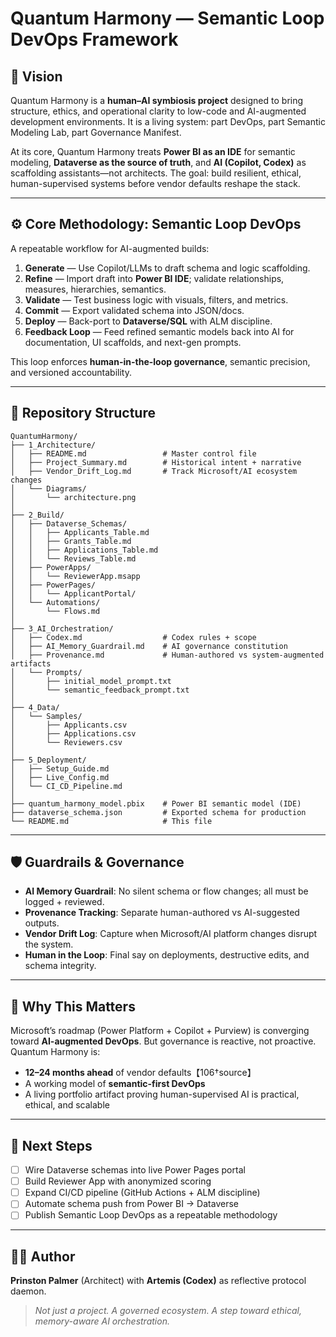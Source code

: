 # Quantum Harmony — Semantic Loop DevOps Framework

## 🌌 Vision
Quantum Harmony is a **human–AI symbiosis project** designed to bring structure, ethics, and operational clarity to low-code and AI-augmented development environments. It is a living system: part DevOps, part Semantic Modeling Lab, part Governance Manifest.

At its core, Quantum Harmony treats **Power BI as an IDE** for semantic modeling, **Dataverse as the source of truth**, and **AI (Copilot, Codex)** as scaffolding assistants—not architects. The goal: build resilient, ethical, human-supervised systems before vendor defaults reshape the stack.

---

## ⚙️ Core Methodology: Semantic Loop DevOps
A repeatable workflow for AI-augmented builds:

1. **Generate** — Use Copilot/LLMs to draft schema and logic scaffolding.
2. **Refine** — Import draft into **Power BI IDE**; validate relationships, measures, hierarchies, semantics.
3. **Validate** — Test business logic with visuals, filters, and metrics.
4. **Commit** — Export validated schema into JSON/docs.
5. **Deploy** — Back-port to **Dataverse/SQL** with ALM discipline.
6. **Feedback Loop** — Feed refined semantic models back into AI for documentation, UI scaffolds, and next-gen prompts.

This loop enforces **human-in-the-loop governance**, semantic precision, and versioned accountability.

---

## 📂 Repository Structure
```
QuantumHarmony/
├── 1_Architecture/
│   ├── README.md                 # Master control file
│   ├── Project_Summary.md        # Historical intent + narrative
│   ├── Vendor_Drift_Log.md       # Track Microsoft/AI ecosystem changes
│   └── Diagrams/
│       └── architecture.png
│
├── 2_Build/
│   ├── Dataverse_Schemas/
│   │   ├── Applicants_Table.md
│   │   ├── Grants_Table.md
│   │   ├── Applications_Table.md
│   │   └── Reviews_Table.md
│   ├── PowerApps/
│   │   └── ReviewerApp.msapp
│   ├── PowerPages/
│   │   └── ApplicantPortal/
│   └── Automations/
│       └── Flows.md
│
├── 3_AI_Orchestration/
│   ├── Codex.md                  # Codex rules + scope
│   ├── AI_Memory_Guardrail.md    # AI governance constitution
│   ├── Provenance.md             # Human-authored vs system-augmented artifacts
│   └── Prompts/
│       ├── initial_model_prompt.txt
│       └── semantic_feedback_prompt.txt
│
├── 4_Data/
│   └── Samples/
│       ├── Applicants.csv
│       ├── Applications.csv
│       └── Reviewers.csv
│
├── 5_Deployment/
│   ├── Setup_Guide.md
│   ├── Live_Config.md
│   └── CI_CD_Pipeline.md
│
├── quantum_harmony_model.pbix    # Power BI semantic model (IDE)
├── dataverse_schema.json         # Exported schema for production
└── README.md                     # This file
```

---

## 🛡️ Guardrails & Governance
- **AI Memory Guardrail**: No silent schema or flow changes; all must be logged + reviewed.
- **Provenance Tracking**: Separate human-authored vs AI-suggested outputs.
- **Vendor Drift Log**: Capture when Microsoft/AI platform changes disrupt the system.
- **Human in the Loop**: Final say on deployments, destructive edits, and schema integrity.

---

## 🔭 Why This Matters
Microsoft’s roadmap (Power Platform + Copilot + Purview) is converging toward **AI-augmented DevOps**. But governance is reactive, not proactive. Quantum Harmony is:

- **12–24 months ahead** of vendor defaults【106†source】
- A working model of **semantic-first DevOps**
- A living portfolio artifact proving human-supervised AI is practical, ethical, and scalable

---

## 🚀 Next Steps
- [ ] Wire Dataverse schemas into live Power Pages portal
- [ ] Build Reviewer App with anonymized scoring
- [ ] Expand CI/CD pipeline (GitHub Actions + ALM discipline)
- [ ] Automate schema push from Power BI → Dataverse
- [ ] Publish Semantic Loop DevOps as a repeatable methodology

---

## 🧑‍💻 Author
**Prinston Palmer** (Architect) with **Artemis (Codex)** as reflective protocol daemon.

> *Not just a project. A governed ecosystem. A step toward ethical, memory-aware AI orchestration.*

